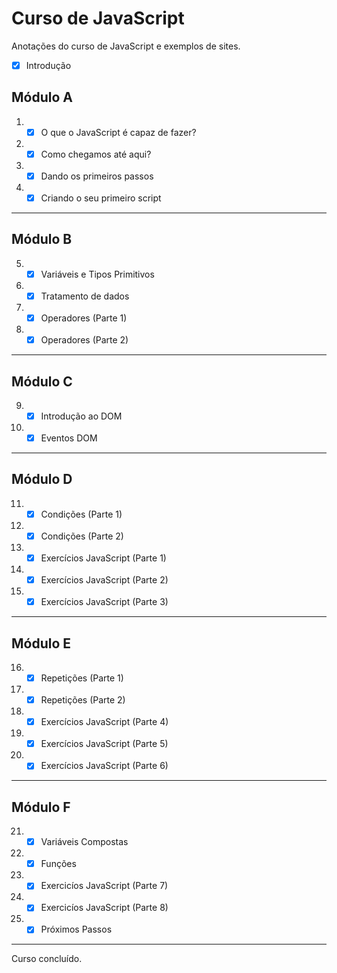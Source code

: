 # Curso de JavaScript
 Anotações do curso de JavaScript e exemplos de sites.

- [x] Introdução
      
## Módulo A
1. - [x] O que o JavaScript é capaz de fazer?
2. - [x] Como chegamos até aqui?
3. - [x] Dando os primeiros passos
4. - [x] Criando o seu primeiro script
***
## Módulo B
5. - [x] Variáveis e Tipos Primitivos 
6. - [x] Tratamento de dados
7. - [x] Operadores (Parte 1)
8. - [x] Operadores (Parte 2)
***
## Módulo C
9. - [x] Introdução ao DOM
10. - [x] Eventos DOM
***
## Módulo D
11. - [x] Condições (Parte 1)
12. - [x] Condições (Parte 2)
13. - [x] Exercícios JavaScript (Parte 1)
14. - [x] Exercícios JavaScript (Parte 2)
15. - [x] Exercícios JavaScript (Parte 3)
***
## Módulo E
16. - [x] Repetições (Parte 1)
17. - [x] Repetições (Parte 2)
18. - [x] Exercícios JavaScript (Parte 4)
19. - [x] Exercícios JavaScript (Parte 5)
20. - [x] Exercícios JavaScript (Parte 6)
***
## Módulo F
21. - [x] Variáveis Compostas
22. - [x] Funções 
23. - [x] Exercicíos JavaScript (Parte 7)
24. - [x] Exercicíos JavaScript (Parte 8)
25. - [x] Próximos Passos
***
Curso concluído.
